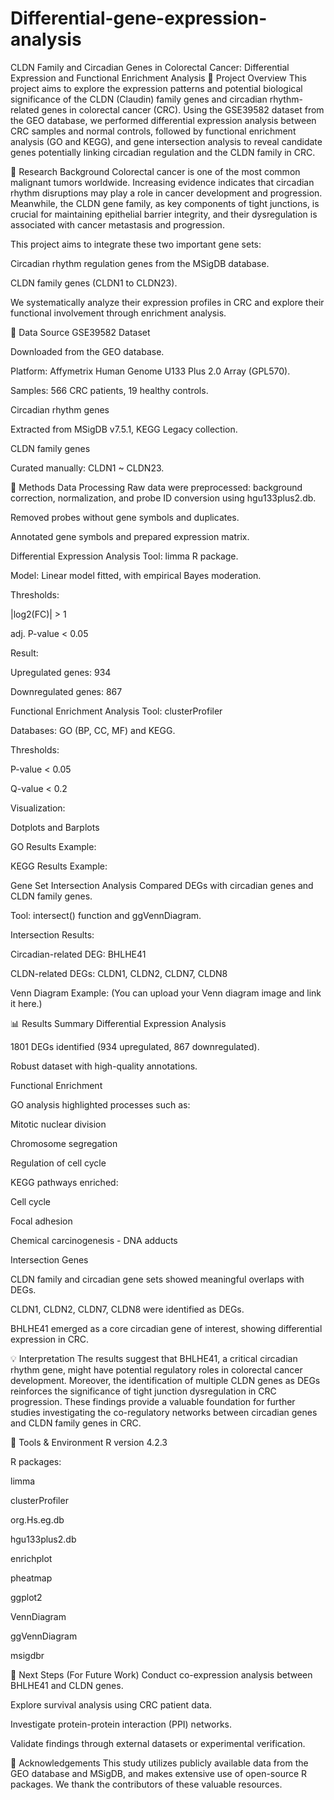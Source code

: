 # Differential-gene-expression-analysis

CLDN Family and Circadian Genes in Colorectal Cancer: Differential Expression and Functional Enrichment Analysis
📖 Project Overview
This project aims to explore the expression patterns and potential biological significance of the CLDN (Claudin) family genes and circadian rhythm-related genes in colorectal cancer (CRC).
Using the GSE39582 dataset from the GEO database, we performed differential expression analysis between CRC samples and normal controls, followed by functional enrichment analysis (GO and KEGG), and gene intersection analysis to reveal candidate genes potentially linking circadian regulation and the CLDN family in CRC.

🎯 Research Background
Colorectal cancer is one of the most common malignant tumors worldwide. Increasing evidence indicates that circadian rhythm disruptions may play a role in cancer development and progression. Meanwhile, the CLDN gene family, as key components of tight junctions, is crucial for maintaining epithelial barrier integrity, and their dysregulation is associated with cancer metastasis and progression.

This project aims to integrate these two important gene sets:

Circadian rhythm regulation genes from the MSigDB database.

CLDN family genes (CLDN1 to CLDN23).

We systematically analyze their expression profiles in CRC and explore their functional involvement through enrichment analysis.

📂 Data Source
GSE39582 Dataset

Downloaded from the GEO database.

Platform: Affymetrix Human Genome U133 Plus 2.0 Array (GPL570).

Samples: 566 CRC patients, 19 healthy controls.

Circadian rhythm genes

Extracted from MSigDB v7.5.1, KEGG Legacy collection.

CLDN family genes

Curated manually: CLDN1 ~ CLDN23.

🧩 Methods
Data Processing
Raw data were preprocessed: background correction, normalization, and probe ID conversion using hgu133plus2.db.

Removed probes without gene symbols and duplicates.

Annotated gene symbols and prepared expression matrix.

Differential Expression Analysis
Tool: limma R package.

Model: Linear model fitted, with empirical Bayes moderation.

Thresholds:

|log2(FC)| > 1

adj. P-value < 0.05

Result:

Upregulated genes: 934

Downregulated genes: 867

Functional Enrichment Analysis
Tool: clusterProfiler

Databases: GO (BP, CC, MF) and KEGG.

Thresholds:

P-value < 0.05

Q-value < 0.2

Visualization:

Dotplots and Barplots

GO Results Example:

KEGG Results Example:

Gene Set Intersection Analysis
Compared DEGs with circadian genes and CLDN family genes.

Tool: intersect() function and ggVennDiagram.

Intersection Results:

Circadian-related DEG: BHLHE41

CLDN-related DEGs: CLDN1, CLDN2, CLDN7, CLDN8

Venn Diagram Example: (You can upload your Venn diagram image and link it here.)

📊 Results Summary
Differential Expression Analysis

1801 DEGs identified (934 upregulated, 867 downregulated).

Robust dataset with high-quality annotations.

Functional Enrichment

GO analysis highlighted processes such as:

Mitotic nuclear division

Chromosome segregation

Regulation of cell cycle

KEGG pathways enriched:

Cell cycle

Focal adhesion

Chemical carcinogenesis - DNA adducts

Intersection Genes

CLDN family and circadian gene sets showed meaningful overlaps with DEGs.

CLDN1, CLDN2, CLDN7, CLDN8 were identified as DEGs.

BHLHE41 emerged as a core circadian gene of interest, showing differential expression in CRC.

💡 Interpretation
The results suggest that BHLHE41, a critical circadian rhythm gene, might have potential regulatory roles in colorectal cancer development.
Moreover, the identification of multiple CLDN genes as DEGs reinforces the significance of tight junction dysregulation in CRC progression. These findings provide a valuable foundation for further studies investigating the co-regulatory networks between circadian genes and CLDN family genes in CRC.

🔧 Tools & Environment
R version 4.2.3

R packages:

limma

clusterProfiler

org.Hs.eg.db

hgu133plus2.db

enrichplot

pheatmap

ggplot2

VennDiagram

ggVennDiagram

msigdbr

📌 Next Steps (For Future Work)
Conduct co-expression analysis between BHLHE41 and CLDN genes.

Explore survival analysis using CRC patient data.

Investigate protein-protein interaction (PPI) networks.

Validate findings through external datasets or experimental verification.

🙏 Acknowledgements
This study utilizes publicly available data from the GEO database and MSigDB, and makes extensive use of open-source R packages. We thank the contributors of these valuable resources.

